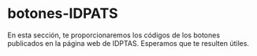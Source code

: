 # botones-IDPATS
En esta sección, te proporcionaremos los códigos de los botones publicados en la página web de IDPTAS. Esperamos que te resulten útiles.
